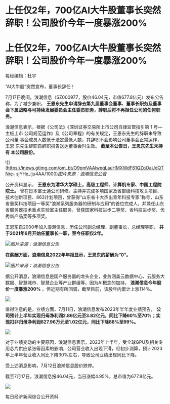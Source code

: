 # 上任仅2年，700亿AI大牛股董事长突然辞职！公司股价今年一度暴涨200%

# 上任仅2年，700亿AI大牛股董事长突然辞职！公司股价今年一度暴涨200%

每经编辑：杜宇

“AI大牛股”突然宣布，董事长辞任！

7月17日晚间，浪潮信息（SZ000977，股价46.04元，市值677.8亿元）发布公告称，为了减少兼职，
**王恩东先生申请辞去第九届董事会董事、董事长职务及董事会下属战略与可持续发展委员会主任委员职务，辞职后将不再担任公司的任何职务。**

浪潮信息表示，根据《公司法》《深圳证券交易所上市公司自律监管指引第 1 号—主板上市 公司规范运作》及《公司章程》的有关规定，王恩东先生的辞职未导致公司董
事会成员人数低于法定最低人数，其辞职不会影响公司董事会正常运作，王恩 东先生辞职自辞职报告送达董事会时生效。 **截至本公告日，王恩东先生未持有
本公司股份。**

![](https://inews.gtimg.com/om_bt/O9pmVAAlweqLauHMXWdF61QZqOaUdQTNre-
sjYHe_lju4AA/1000)_图片来源：浪潮信息公告_

公开资料显示， **王恩东为清华大学硕士，高级工程师、计算机专家、中国工程院院士。**
曾在日本富士通公司研修。主持并完成多项国家及省部级科技攻关项目、技术创新项目、863计划项目，曾获得“山东省十大杰出青年科技专家”称号，山东省重奖科技项目一等奖“浪潮系列服务器的研制与应用”的首位完成人，并兼任山东省服务器技术重点实验室主任职务。曾获国家科技进步二等奖、省科技进步奖、优秀新产品奖等多项奖。

王恩东自2000年加入浪潮信息，历任公司副总经理、副董事长，总经理等职， **并于2021年6月开始任董事长一职，至今任职仅2年。**

![](https://inews.gtimg.com/om_bt/Ov7mz3Fw1FX3EAqGVv_fYtTLTHIcA1WgMxy_nfV1pBCVQAA/1000)_图片来源：浪潮信息公告_

**在薪酬方面，浪潮信息2022年年报显示，王恩东的薪酬为“0”。**

![](https://inews.gtimg.com/om_bt/Op3LwNxjO0P2fZ_prgFt7UKJ6quudyGsxPKpWDYTjB1YkAA/1000)_图片来源：浪潮信息公告_

据公开消息，浪潮信息是国产服务器的龙头企业，业务涵盖云数据中心、云服务大数据、智慧城市、智慧企业等产业群组等。因为AI概念的加持，
**浪潮信息今年股价一度暴涨200%** ，但近期有所回调，截至目前，该股年内累计上涨114%。

![](https://inews.gtimg.com/om_bt/OLlEPwwOuKGxKxJ3ow0_sKOnhaKL63my_EkvimZ4h28kwAA/1000)

值得注意的是，业绩方面，7月11日，浪潮信息发布2023年半年度业绩预告，
**公司预计上半年实现归母净利润2.86亿元至3.82亿元，同比下降60%至70%；实现扣非归母净利润627.96万元至1.02亿元，同比下降88%至99%。**

![](https://inews.gtimg.com/om_bt/OttsQkb22N5eP8i9hgZqXWwKNkBDYZtumr_BUT5kUKKosAA/1000)

对于业绩变动的主要原因，浪潮信息表示，2023年上半年，受全球GPU及相关专用芯片供应紧张等因素的影响，公司营业收入出现下滑，经初步测算，预计2023年上半年营业收入同比下降30%左右，导致公司业绩出现同比下降。

受上述消息影响，7月12日浪潮信息股价跌停。

截至7月17日，浪潮信息报46.04元，当日涨幅4.95%，总市值为677.8亿元。

![](https://inews.gtimg.com/om_bt/OXqS_uJ2nhPk6toWFy6by9gRZJPteqRVwsy85JTAZc6eMAA/1000)

每日经济新闻综合公开资料

